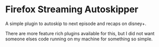 # Firefox Streaming Autoskipper

A simple plugin to autoskip to next episode and recaps on disney+.

There are more feature rich plugins available for this, but I did not want someone elses code running on my machine for something so simple.
